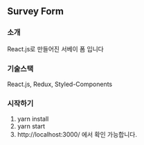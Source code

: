 ## Survey Form

### 소개

React.js로 만들어진 서베이 폼 입니다

### 기술스택

React.js, Redux, Styled-Components

### 시작하기

1. yarn install
2. yarn start
3. http://localhost:3000/ 에서 확인 가능합니다.
